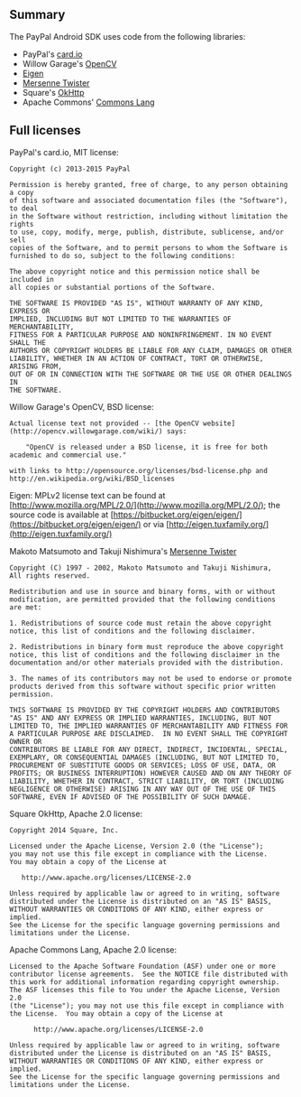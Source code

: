 Summary
-------

The PayPal Android SDK uses code from the following libraries:

  * PayPal's [card.io](https://github.com/card-io)
  * Willow Garage's [OpenCV](http://opencv.willowgarage.com/wiki/)
  * [Eigen](http://eigen.tuxfamily.org)
  * [Mersenne Twister](http://www.math.sci.hiroshima-u.ac.jp/~m-mat/MT/emt.html)
  * Square's [OkHttp](http://square.github.io/okhttp/)
  * Apache Commons' [Commons Lang](http://commons.apache.org/proper/commons-lang/)


Full licenses
-------------

PayPal's card.io, MIT license:

    Copyright (c) 2013-2015 PayPal

    Permission is hereby granted, free of charge, to any person obtaining a copy
    of this software and associated documentation files (the "Software"), to deal
    in the Software without restriction, including without limitation the rights
    to use, copy, modify, merge, publish, distribute, sublicense, and/or sell
    copies of the Software, and to permit persons to whom the Software is
    furnished to do so, subject to the following conditions:

    The above copyright notice and this permission notice shall be included in
    all copies or substantial portions of the Software.

    THE SOFTWARE IS PROVIDED "AS IS", WITHOUT WARRANTY OF ANY KIND, EXPRESS OR
    IMPLIED, INCLUDING BUT NOT LIMITED TO THE WARRANTIES OF MERCHANTABILITY,
    FITNESS FOR A PARTICULAR PURPOSE AND NONINFRINGEMENT. IN NO EVENT SHALL THE
    AUTHORS OR COPYRIGHT HOLDERS BE LIABLE FOR ANY CLAIM, DAMAGES OR OTHER
    LIABILITY, WHETHER IN AN ACTION OF CONTRACT, TORT OR OTHERWISE, ARISING FROM,
    OUT OF OR IN CONNECTION WITH THE SOFTWARE OR THE USE OR OTHER DEALINGS IN
    THE SOFTWARE.


Willow Garage's OpenCV, BSD license:

    Actual license text not provided -- [the OpenCV website](http://opencv.willowgarage.com/wiki/) says:
    
        "OpenCV is released under a BSD license, it is free for both academic and commercial use." 
        
    with links to http://opensource.org/licenses/bsd-license.php and http://en.wikipedia.org/wiki/BSD_licenses
    

Eigen: MPLv2 license text can be found at [http://www.mozilla.org/MPL/2.0/](http://www.mozilla.org/MPL/2.0/); the source code is available at [https://bitbucket.org/eigen/eigen/](https://bitbucket.org/eigen/eigen/) or via [http://eigen.tuxfamily.org/](http://eigen.tuxfamily.org/)


Makoto Matsumoto and Takuji Nishimura's [Mersenne Twister](http://www.math.sci.hiroshima-u.ac.jp/~m-mat/MT/emt.html)

    Copyright (C) 1997 - 2002, Makoto Matsumoto and Takuji Nishimura,
    All rights reserved.

    Redistribution and use in source and binary forms, with or without
    modification, are permitted provided that the following conditions
    are met:

    1. Redistributions of source code must retain the above copyright
    notice, this list of conditions and the following disclaimer.

    2. Redistributions in binary form must reproduce the above copyright
    notice, this list of conditions and the following disclaimer in the
    documentation and/or other materials provided with the distribution.

    3. The names of its contributors may not be used to endorse or promote
    products derived from this software without specific prior written
    permission.

    THIS SOFTWARE IS PROVIDED BY THE COPYRIGHT HOLDERS AND CONTRIBUTORS
    "AS IS" AND ANY EXPRESS OR IMPLIED WARRANTIES, INCLUDING, BUT NOT
    LIMITED TO, THE IMPLIED WARRANTIES OF MERCHANTABILITY AND FITNESS FOR
    A PARTICULAR PURPOSE ARE DISCLAIMED.  IN NO EVENT SHALL THE COPYRIGHT OWNER OR
    CONTRIBUTORS BE LIABLE FOR ANY DIRECT, INDIRECT, INCIDENTAL, SPECIAL,
    EXEMPLARY, OR CONSEQUENTIAL DAMAGES (INCLUDING, BUT NOT LIMITED TO,
    PROCUREMENT OF SUBSTITUTE GOODS OR SERVICES; LOSS OF USE, DATA, OR
    PROFITS; OR BUSINESS INTERRUPTION) HOWEVER CAUSED AND ON ANY THEORY OF
    LIABILITY, WHETHER IN CONTRACT, STRICT LIABILITY, OR TORT (INCLUDING
    NEGLIGENCE OR OTHERWISE) ARISING IN ANY WAY OUT OF THE USE OF THIS
    SOFTWARE, EVEN IF ADVISED OF THE POSSIBILITY OF SUCH DAMAGE.
    
    
Square OkHttp, Apache 2.0 license:

    Copyright 2014 Square, Inc.

    Licensed under the Apache License, Version 2.0 (the "License");
    you may not use this file except in compliance with the License.
    You may obtain a copy of the License at

       http://www.apache.org/licenses/LICENSE-2.0

    Unless required by applicable law or agreed to in writing, software
    distributed under the License is distributed on an "AS IS" BASIS,
    WITHOUT WARRANTIES OR CONDITIONS OF ANY KIND, either express or implied.
    See the License for the specific language governing permissions and
    limitations under the License.


Apache Commons Lang, Apache 2.0 license:

    Licensed to the Apache Software Foundation (ASF) under one or more
    contributor license agreements.  See the NOTICE file distributed with
    this work for additional information regarding copyright ownership.
    The ASF licenses this file to You under the Apache License, Version 2.0
    (the "License"); you may not use this file except in compliance with
    the License.  You may obtain a copy of the License at
    
          http://www.apache.org/licenses/LICENSE-2.0
          
    Unless required by applicable law or agreed to in writing, software
    distributed under the License is distributed on an "AS IS" BASIS,
    WITHOUT WARRANTIES OR CONDITIONS OF ANY KIND, either express or implied.
    See the License for the specific language governing permissions and
    limitations under the License.
